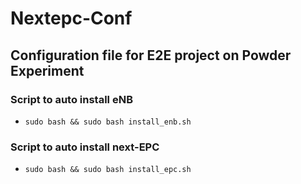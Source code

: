 # Nextepc-Conf

## Configuration file for E2E project on Powder Experiment

### Script to auto install eNB

* `sudo bash && sudo bash install_enb.sh`

### Script to auto install next-EPC

* `sudo bash && sudo bash install_epc.sh`
